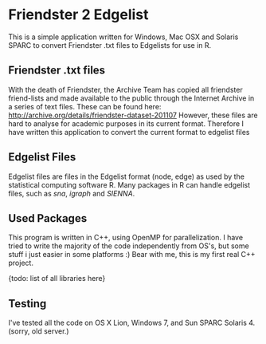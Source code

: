 Friendster 2 Edgelist
===========================

This is a simple application written for Windows, Mac OSX and Solaris SPARC to convert Friendster .txt files to Edgelists for use in R.

Friendster .txt files
---------------------------

With the death of Friendster, the Archive Team has copied all friendster friend-lists and made available to the public through the Internet Archive in a series of text files.
These can be found here: http://archive.org/details/friendster-dataset-201107
However, these files are hard to analyse for academic purposes in its current format. Therefore I have written this application to convert the current format to edgelist files

Edgelist Files
--------------------------

Edgelist files are files in the Edgelist format (node, edge) as used by the statistical computing software R. Many packages in R can handle edgelist files, such as _sna_, _igraph_ and _SIENNA_.

Used Packages
---------------------------

This program is written in C++, using OpenMP for parallelization. I have tried to write the majority of the code independently from OS's, but some stuff i just easier in some platforms :)
Bear with me, this is my first real C++ project.

{todo: list of all libraries here}

Testing
----------------------------
I've tested all the code on OS X Lion, Windows 7, and Sun SPARC Solaris 4. (sorry, old server.)
